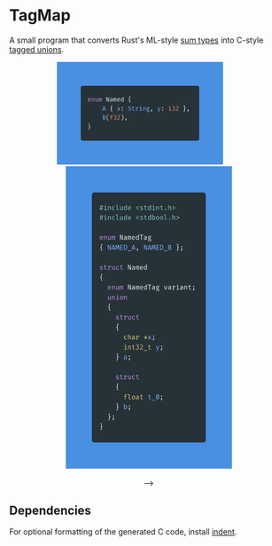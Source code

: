 # TagMap

A small program that converts Rust's ML-style [sum types](https://doc.rust-lang.org/book/ch06-01-defining-an-enum.html) into C-style
[tagged unions](https://en.wikipedia.org/wiki/Tagged_union).

<p align="center">
  <img src="./static/rust.png" alt="Rust code" width="300"/>
  &nbsp; &nbsp; &nbsp; &nbsp;
  <img src="./static/c.png" alt="C code" width="300"/>
</p>
<p align="center">--></p>

## Dependencies

For optional formatting of the generated C code, install [indent](https://www.gnu.org/software/indent/).
